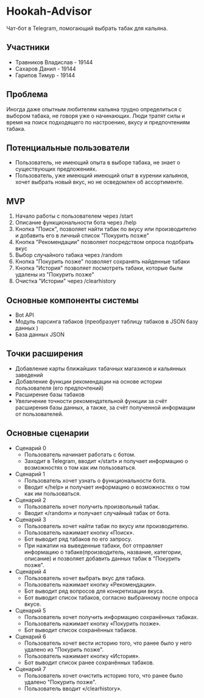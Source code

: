 # Hookah-Advisor
Чат-бот в Telegram, помогающий выбрать табак для кальяна.

Участники
---------
- Травников Владислав - 19144
- Сахаров Данил - 19144
- Гарипов Тимур - 19144

Проблема
------
Иногда даже опытным любителям кальяна трудно определиться с выбором табака, не говоря уже о начинающих. Люди тратят силы и время на поиск подходящего по настроению, вкусу и предпочтениям табака.  

Потенциальные пользователи
-------------------------------
- Пользователь, не имеющий опыта в выборе табака, не знает о существующих предложениях. 
- Пользователь, уже имеющий имеющий опыт в курении кальянов, хочет выбрать новый вкус, но не осведомлен об ассортименте.

MVP
--------------------------------
1. Начало работы с пользователем через /start
2. Описание функциональности бота через /help
4. Кнопка "Поиск", позволяет найти табак по вкусу или производителю и добавить его в личный список "Покурить позже"
5. Кнопка "Рекомендации" позволяет посредством опроса подобрать вкус
6. Выбор случайного табака через /random
7. Кнопка "Покурить позже" позволяет сохранять найденные табаки
8. Кнопка "История" позволяет посмотреть табаки, которые были удалены из "Покурить позже" 
9. Очистка "Истории" через /clearhistory

Основные компоненты системы
---------------------------
- Bot API
- Модуль парсинга табаков (преобразует таблицу табаков в JSON базу данных )  
- База данных JSON

Точки расширения
----------------
- Добавление карты ближайших табачных магазинов и кальянных заведений
- Добавление функции рекомендации на основе истории пользователя (его предпочтений)
- Расширение базы табаков
- Увеличение точности рекомендательной функции за счёт расширения базы данных, а также, за счёт полученной информации от пользователей.

Основные сценарии
----------------
- Сценарий 0 
  - Пользователь начинает работать с ботом.
  - Заходит в Telegram, вводит «/start» и получает информацию о возможностях о том как им пользоваться.
- Сценарий 1
  - Пользователь хочет узнать о функциональности бота.
  - Вводит «/help» и получает информацию о возможностях о том как им пользоваться.
- Сценарий 2
  - Пользователь хочет получить произвольный табак.
  - Вводит «/random» и получает случайный табак от бота.  
- Сценарий 3
  - Пользователь хочет найти табак по вкусу или производителю.
  - Пользователь нажимает кнопку «Поиск».
  - Бот выводит ряд табаков по его запросу.
  - При нажатии на выведенные табаки, бот отправляет информацию о табаке(производитель, название, категории, описание) и позволяет добавить данных табак в "Покурить позже".
- Сценарий 4
  - Пользователь хочет выбрать вкус для табака.
  - Пользователь нажимает кнопку «Рекомендации».
  - Бот выводит ряд вопросов для конкретизации вкуса.
  - Бот выводит список табаков, согласно выбранному после опроса вкусе.
- Сценарий 5
  - Пользователь хочет получить информацию сохранённых табаках.
  - Пользователь нажимает кнопку «Покурить позже».
  - Бот выводит список сохранённых табаков.
- Сценарий 6
  - Пользователь хочет вести историю того, что ранее было у него удалено из "Покурить позже".
  - Пользователь нажимает кнопку «История».  
  - Бот выводит список ранее сохранённых табаков.
- Сценарий 7
  - Пользователь хочет очистить историю того, что ранее было удалено "Покурить позже".
  - Пользователь вводит «/clearhistory».
